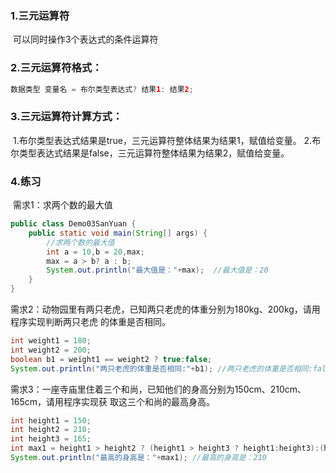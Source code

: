 ### 1.三元运算符

​	可以同时操作3个表达式的条件运算符

### 2.三元运算符格式：

```java
数据类型 变量名 = 布尔类型表达式? 结果1: 结果2;
```

### 3.三元运算符计算方式：

​    1.布尔类型表达式结果是true，三元运算符整体结果为结果1，赋值给变量。
​    2.布尔类型表达式结果是false，三元运算符整体结果为结果2，赋值给变量。

### 4.练习

​	需求1：求两个数的最大值

```java
public class Demo03SanYuan {
    public static void main(String[] args) {
        //求两个数的最大值
        int a = 10,b = 20,max;
        max = a > b? a : b;
        System.out.println("最大值是："+max);  //最大值是：20
    }
}
```

​	需求2：动物园里有两只老虎，已知两只老虎的体重分别为180kg、200kg，请用程序实现判断两只老虎 的体重是否相同。

```java
int weight1 = 180;
int weight2 = 200;
boolean b1 = weight1 == weight2 ? true:false;
System.out.println("两只老虎的体重是否相同:"+b1); //两只老虎的体重是否相同:false
```

​	需求3：一座寺庙里住着三个和尚，已知他们的身高分别为150cm、210cm、165cm，请用程序实现获 取这三个和尚的最高身高。

```java
int height1 = 150;
int height2 = 210;
int height3 = 165;
int max1 = height1 > height2 ? (height1 > height3 ? height1:height3):(height2 > height3 ? height2:height3);
System.out.println("最高的身高是："+max1); //最高的身高是：210
```
